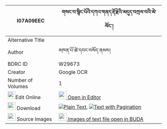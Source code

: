 |I07A09EEC|གསང་བ་སྙིང་པོའི་དཀའ་གནད་རྡོ་རྗེའི་མདུད་བཀྲལ་བའི་མེ་ལོང་། 
| --- | --- 
|Alternative Title |
|Author| མཁན་པོ་ཚེ་དབང་བསོད་ནམས།
|BDRC ID | W29673
|Creator | Google OCR
|Number of Volumes| 1
|<img width="25" src="https://img.icons8.com/color/25/000000/edit-property.png">Edit Online| [<img width="25" src="https://avatars.githubusercontent.com/u/45091458?s=200&v=4"> Open in Editor](http://editor.openpecha.org/I07A09EEC)
|<img width="25" src="https://img.icons8.com/fluent/48/000000/download-2.png"/>  Download | [![](https://img.icons8.com/color/20/000000/txt.png)Plain Text](https://github.com/Openpecha/I07A09EEC/releases/download/v1/sangwa_nyingpo_i_kane_dorje_i__plain_I07A09EEC.zip), [![](https://img.icons8.com/color/20/000000/txt.png)Text with Pagination](https://github.com/Openpecha/I07A09EEC/releases/download/v1/sangwa_nyingpo_i_kane_dorje_i__pages_I07A09EEC.zip)
|<img width="25" src="https://img.icons8.com/plasticine/100/000000/pictures-folder.png"/>  Source Images | [<img width="25" src="https://library.bdrc.io/icons/BUDA-small.svg"> Images of text file open in BUDA](https://library.bdrc.io/show/bdr:W29673)